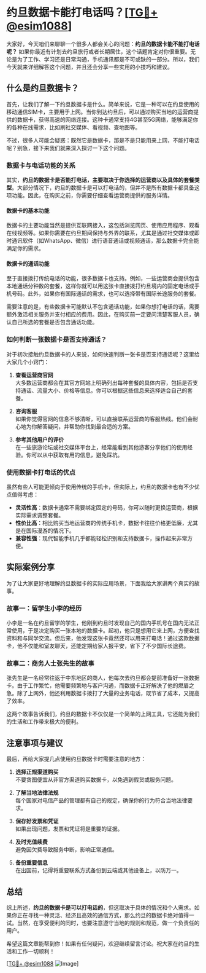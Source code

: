 # 约旦数据卡能打电话吗？[[TG💪+ @esim1088](https://t.me/s/esim1088)]

大家好，今天咱们来聊聊一个很多人都会关心的问题：**约旦的数据卡能不能打电话呢？** 如果你最近有计划去约旦旅行或者长期居住，这个话题肯定对你很重要。无论是为了工作、学习还是日常沟通，手机通讯都是不可或缺的一部分。所以，我们今天就来详细解答这个问题，并且还会分享一些实用的小技巧和建议。

## 什么是约旦数据卡？

首先，让我们了解一下约旦数据卡是什么。简单来说，它是一种可以在约旦使用的移动通信SIM卡，主要用于上网。当你到达约旦后，可以通过购买当地的运营商提供的数据卡，获得高速的网络连接。这种卡通常支持4G甚至5G网络，能够满足你的各种在线需求，比如刷社交媒体、看视频、查地图等。

不过，很多人可能会疑惑：既然它是数据卡，那是不是只能用来上网，不能打电话呢？别急，接下来我们就来深入探讨一下这个问题。

### 数据卡与电话功能的关系

其实，**约旦的数据卡是否能打电话，主要取决于你选择的运营商以及具体的套餐类型**。大部分情况下，约旦的数据卡是可以打电话的，但并不是所有数据卡都具备这项功能。因此，在购买之前，你需要仔细查看运营商提供的服务详情。

#### 数据卡的基本功能

数据卡的主要功能当然是提供互联网接入，这包括浏览网页、使用应用程序、观看在线视频等。如果你需要在约旦期间保持与外界的联系，尤其是通过社交媒体或即时通讯软件（如WhatsApp、微信）进行语音通话或视频通话，那么数据卡完全能满足你的需求。

#### 数据卡的通话功能

至于直接拨打传统电话的功能，很多数据卡也支持。例如，一些运营商会提供包含本地通话分钟数的套餐，这样你就可以用这张卡直接拨打约旦境内的固定电话或手机号码。此外，如果你有国际通话的需求，也可以选择带有国际长途服务的套餐。

需要注意的是，有些数据卡可能默认不包含通话功能，如果你想打电话的话，需要额外激活相关服务并支付相应的费用。因此，在购买前一定要问清楚客服人员，确认自己所选的套餐是否包含通话功能。

### 如何判断一张数据卡是否支持通话？

对于初次接触约旦数据卡的人来说，如何快速判断一张卡是否支持通话呢？这里给大家几个小窍门：

1. **查看运营商官网**  
   大多数运营商都会在其官方网站上明确列出每种套餐的具体内容，包括是否支持通话、流量大小、价格等信息。你可以根据这些信息来选择适合自己的套餐。

2. **咨询客服**  
   如果你觉得官网的信息不够清晰，可以直接联系运营商的客服热线。他们会耐心地为你解答疑问，并帮助你找到最合适的方案。

3. **参考其他用户的评价**  
   在一些旅游论坛或社交媒体平台上，经常能看到其他游客分享他们的使用经验。你可以从中获取有用的信息，避免踩坑。

### 使用数据卡打电话的优点

虽然有些人可能更倾向于使用传统的手机卡，但实际上，约旦的数据卡也有不少优点值得考虑：

- **灵活性高**：数据卡通常不需要绑定固定的号码，你可以随时更换运营商，根据实际需求调整套餐。
- **性价比高**：相比购买当地运营商的传统手机卡，数据卡往往价格更低廉，尤其是在国际漫游的情况下。
- **兼容性强**：现代智能手机几乎都能轻松识别和支持数据卡，操作起来非常方便。

## 实际案例分享

为了让大家更好地理解约旦数据卡的实际应用场景，下面我给大家讲两个真实的故事。

### 故事一：留学生小李的经历

小李是一名在约旦留学的学生，他刚到约旦时发现自己的国内手机号在国内无法正常使用，于是决定购买一张本地的数据卡。起初，他只是想用它来上网，方便查找资料和与同学交流。但后来，他发现这张卡竟然还可以用来打电话！通过这款数据卡，他不仅能和室友聊天，还能定期给家人报平安，省下了不少国际长途费。

### 故事二：商务人士张先生的故事

张先生是一名经常往返于中东地区的商人，他每次去约旦都会提前准备好一张数据卡。由于工作繁忙，他需要频繁地与客户沟通，而数据卡正好解决了他的燃眉之急。除了上网外，他还利用数据卡拨打了大量的业务电话，既节省了成本，又提高了效率。

这两个故事告诉我们，约旦的数据卡不仅仅是一个简单的上网工具，它还能为我们的生活和工作带来极大的便利。

## 注意事项与建议

最后，再给大家提几点使用约旦数据卡时需要注意的地方：

1. **选择正规渠道购买**  
   不要贪图便宜从非官方渠道购买数据卡，以免遇到假货或服务问题。

2. **了解当地法律法规**  
   每个国家对电信产品的管理都有自己的规定，确保你的行为符合当地法律要求。

3. **保存好发票和凭证**  
   如果出现问题，发票和凭证将是重要的证据。

4. **及时充值续费**  
   避免因欠费导致服务中断，影响正常通信。

5. **备份重要信息**  
   在出国前，记得将重要联系方式备份到云端或其他设备上，以防万一。

## 总结

综上所述，**约旦的数据卡是可以打电话的**，但这取决于具体的情况和个人需求。如果你正在寻找一种灵活、经济且高效的通信方式，那么约旦的数据卡绝对值得一试。当然，在享受便利的同时，也要注意遵守当地的规则和规范，做一个负责任的用户。

希望这篇文章能帮到你！如果有任何疑问，欢迎继续留言讨论。祝大家在约旦的生活和工作一切顺利！

[[TG💪+ @esim1088](https://t.me/s/esim1088) ![Image](https://i.postimg.cc/4NQfJmqS/Snipaste-2025-05-13-00-14-12.png)]